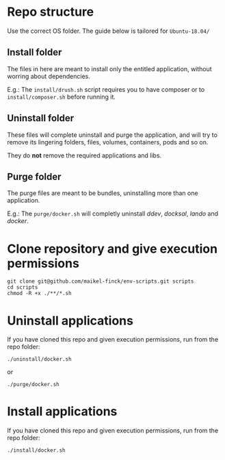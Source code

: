 # Repo structure

Use the correct OS folder. The guide below is tailored for `Ubuntu-18.04/`

## Install folder

The files in here are meant to install only the entitled application, without worring about dependencies.

E.g.: The `install/drush.sh` script requires you to have composer or to `install/composer.sh` before running it.

## Uninstall folder

These files will complete uninstall and purge the application, and will try to remove its lingering folders, files, volumes, containers, pods and so on.

They do __not__ remove the required applications and libs.

## Purge folder

The purge files are meant to be bundles, uninstalling more than one application.

E.g.: The `purge/docker.sh` will completly uninstall _ddev_, _docksal_, _lando_ and _docker_.

# Clone repository and give execution permissions

```
git clone git@github.com/maikel-finck/env-scripts.git scripts
cd scripts
chmod -R +x ./**/*.sh
```

# Uninstall applications

If you have cloned this repo and given execution permissions, run from the repo folder:

```
./uninstall/docker.sh
```
or
```
./purge/docker.sh
```

# Install applications
If you have cloned this repo and given execution permissions, run from the repo folder:

```
./install/docker.sh
```
